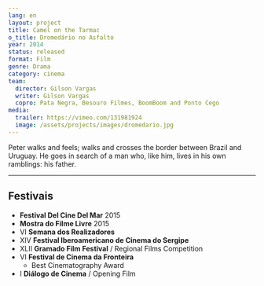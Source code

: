 ```yaml
---
lang: en
layout: project
title: Camel on the Tarmac
o_title: Dromedário no Asfalto
year: 2014
status: released
format: Film
genre: Drama
category: cinema
team:
  director: Gilson Vargas
  writer: Gilson Vargas
  copro: Pata Negra, Besouro Filmes, BoomBoom and Ponto Cego
media:
  trailer: https://vimeo.com/131981924
  image: /assets/projects/images/dromedario.jpg
---
```


Peter walks and feels; walks and crosses the border between Brazil and Uruguay. He goes in search of a man who, like him, lives in his own ramblings: his father.

---

## Festivais
* **Festival Del Cine Del Mar** 2015
* **Mostra do Filme Livre** 2015
* VI **Semana dos Realizadores**
* XIV **Festival Iberoamericano de Cinema do Sergipe**
* XLII **Gramado Film Festival** / Regional Films Competition
* VI **Festival de Cinema da Fronteira**
  * Best Cinematography Award
* I **Diálogo de Cinema** / Opening Film
